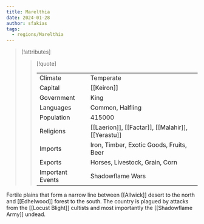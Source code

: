 ```yaml
---
title: Marelthia
date: 2024-01-28
author: sfakias
tags:
  - regions/Marelthia
---
```


> [!attributes]
> 
> > [!quote]
> >
> > | | |
> > | --- | --- |
> > | Climate | Temperate |
> > | Capital | [[Keiron]] |
> > | Government | King |
> > | Languages | Common, Halfling |
> > | Population | 415000 |
> > | Religions | [[Laerion]], [[Factar]], [[Malahir]], [[Yerastu]] |
> > | Imports | Iron, Timber, Exotic Goods, Fruits, Beer |
> > | Exports | Horses, Livestock, Grain, Corn |
> > | Important Events | Shadowflame Wars |

Fertile plains that form a narrow line between [[Allwick]] desert to the north and [[Edhelwood]] forest to the south. The country is plagued by attacks from the [[Locust Blight]] cultists and most importantly the [[Shadowflame Army]] undead.